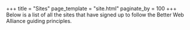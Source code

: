 +++
title = "Sites"
page_template = "site.html"
paginate_by = 100
+++
Below is a list of all the sites that have signed up to follow the Better Web Alliance guiding principles.